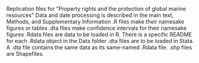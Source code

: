 Replication files for "Property rights and the protection of global marine resources"
Data and date processing is described in the main text, Methods, and Supplementary Information
.R files make their namesake figures or tables
.dta files make confidence intervals for their namesake figures
.Rdata files are data to be loaded in R. There is a specific README for each .Rdata object in the Data folder
.dta files are to be loaded in Stata. A .dta file contains the same data as its same-named .Rdata file.
.shp files are Shapefiles. 